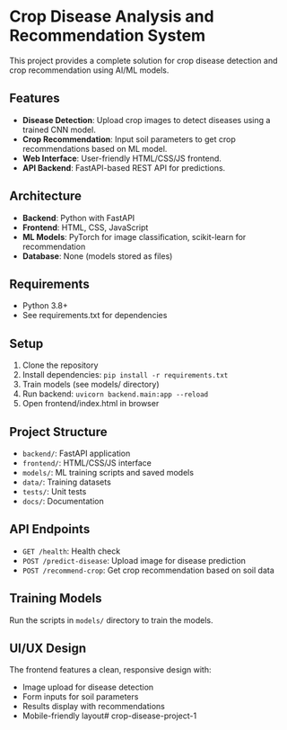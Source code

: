 # Crop Disease Analysis and Recommendation System

This project provides a complete solution for crop disease detection and crop recommendation using AI/ML models.

## Features

- **Disease Detection**: Upload crop images to detect diseases using a trained CNN model.
- **Crop Recommendation**: Input soil parameters to get crop recommendations based on ML model.
- **Web Interface**: User-friendly HTML/CSS/JS frontend.
- **API Backend**: FastAPI-based REST API for predictions.

## Architecture

- **Backend**: Python with FastAPI
- **Frontend**: HTML, CSS, JavaScript
- **ML Models**: PyTorch for image classification, scikit-learn for recommendation
- **Database**: None (models stored as files)

## Requirements

- Python 3.8+
- See requirements.txt for dependencies

## Setup

1. Clone the repository
2. Install dependencies: `pip install -r requirements.txt`
3. Train models (see models/ directory)
4. Run backend: `uvicorn backend.main:app --reload`
5. Open frontend/index.html in browser

## Project Structure

- `backend/`: FastAPI application
- `frontend/`: HTML/CSS/JS interface
- `models/`: ML training scripts and saved models
- `data/`: Training datasets
- `tests/`: Unit tests
- `docs/`: Documentation

## API Endpoints

- `GET /health`: Health check
- `POST /predict-disease`: Upload image for disease prediction
- `POST /recommend-crop`: Get crop recommendation based on soil data

## Training Models

Run the scripts in `models/` directory to train the models.

## UI/UX Design

The frontend features a clean, responsive design with:
- Image upload for disease detection
- Form inputs for soil parameters
- Results display with recommendations
- Mobile-friendly layout#   c r o p - d i s e a s e - p r o j e c t - 1  
 